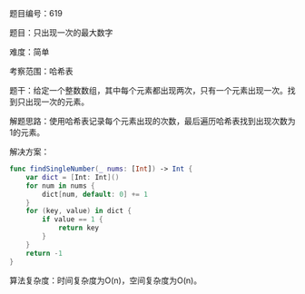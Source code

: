 题目编号：619

题目：只出现一次的最大数字

难度：简单

考察范围：哈希表

题干：给定一个整数数组，其中每个元素都出现两次，只有一个元素出现一次。找到只出现一次的元素。

解题思路：使用哈希表记录每个元素出现的次数，最后遍历哈希表找到出现次数为1的元素。

解决方案：

```swift
func findSingleNumber(_ nums: [Int]) -> Int {
    var dict = [Int: Int]()
    for num in nums {
        dict[num, default: 0] += 1
    }
    for (key, value) in dict {
        if value == 1 {
            return key
        }
    }
    return -1
}
```

算法复杂度：时间复杂度为O(n)，空间复杂度为O(n)。